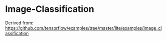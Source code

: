 # Image-Classification

Derived from: https://github.com/tensorflow/examples/tree/master/lite/examples/image_classification
